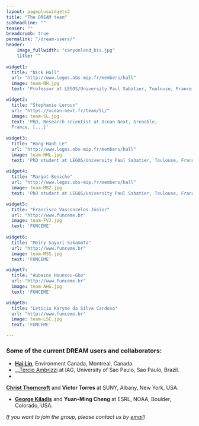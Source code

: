 ```yaml
---
layout: pagepluswidgets2
title: "The DREAM team"
subheadline: ""
teaser: ""
breadcrumb: true
permalink: "/dream-users/"
header:
    image_fullwidth: "canyonland_bis.jpg"
    title: ""
   
widget1:
  title: "Nick Hall"
  url: "http://www.legos.obs-mip.fr/members/hall"
  image: team-NH.jpg
  text: 'Professor at LEGOS/University Paul Sabatier, Toulouse, France.'

widget2:
  title: "Stephanie Leroux"
  url: "https://ocean-next.fr/team/SL/"
  image: team-SL.jpg
  text: 'PhD, Research scientist at Ocean Next, Grenoble,
  France. [...]'
  
widget3:
  title: "Hong-Hanh Le"
  url: "http://www.legos.obs-mip.fr/members/hall"
  image: team-HHL.jpg
  text: 'PhD student at LEGOS/University Paul Sabatier, Toulouse, France. [...]'  
  
widget4:
  title: "Margot Beniche"
  url: "http://www.legos.obs-mip.fr/members/hall"
  image: team-MB2.jpg
  text: 'PhD student at LEGOS/University Paul Sabatier, Toulouse, France. [...]'  

widget5:
  title: "Francisco Vasconcelos Júnior"
  url: "http://www.funceme.br"
  image: team-FVJ.jpg
  text: 'FUNCEME'
  
widget6:
  title: "Meiry Sayuri Sakamoto"
  url: "http://www.funceme.br"
  image: team-MSS.jpg
  text: 'FUNCEME'

widget7:
  title: "Aubains Hounsou-Gbo"
  url: "http://www.funceme.br"
  image: team-AHG.jpg
  text: 'FUNCEME'

widget8:
  title: "Leticia Karyne da Silva Cardoso"
  url: "http://www.funceme.br"
  image: team-LSC.jpg
  text: 'FUNCEME'  

---
```


### Some of the current DREAM users and collaborators:

* __[Hai Lin](https://www.researchgate.net/profile/Hai_Lin10)__,  Environment Canada, Montreal, Canada.
*
  __[Tercio Ambrizzi](https://www.researchgate.net/profile/Tercio_Ambrizzi/2) at IAG, University of Sao Paulo, Sao Paulo, Brazil.
*
__[Christ Thorncroft](https://www.albany.edu/atmos/christopher-thorncroft.php)__ and __Victor Torres__ at SUNY, Albany, New York, USA.

* __[George Kiladis](https://www.esrl.noaa.gov/psd/people/george.kiladis/)__ and __Yuan-Ming Cheng__ at ESRL, NOAA, Boulder, Colorado, USA.

_If you want to join the group, please contact us by [email](https://dream-gcm.github.io/contact/)!_
